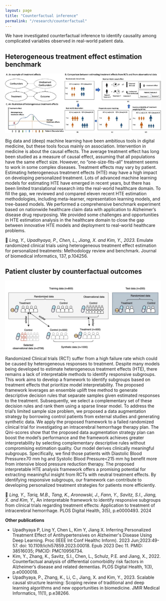 ```yaml
---
layout: page
title: "Counterfactual inference"
permalink: "/research/counterfactual"
---
```


We have investigated counterfactual inference to identify causality among complicated variables observed in real-world patient data.


## Heterogeneous treatment effect estimation benchmark
![alt text](../../assets/images/research/counterfactual-benchmark.png)

Big data and (deep) machine learning have been ambitious tools in digital medicine, but these tools focus mainly on association. Intervention in medicine is about the causal effects. The average treatment effect has long been studied as a measure of causal effect, assuming that all populations have the same effect size. However, no “one-size-fits-all” treatment seems to work in some complex diseases. Treatment effects may vary by patient. Estimating heterogeneous treatment effects (HTE) may have a high impact on developing personalized treatment. Lots of advanced machine learning models for estimating HTE have emerged in recent years, but there has been limited translational research into the real-world healthcare domain. To fill the gap, we reviewed and compared eleven recent HTE estimation methodologies, including meta-learner, representation learning models, and tree-based models. We performed a comprehensive benchmark experiment based on nationwide healthcare claim data with application to Alzheimer’s disease drug repurposing. We provided some challenges and opportunities in HTE estimation analysis in the healthcare domain to close the gap between innovative HTE models and deployment to real-world healthcare problems.

📄 *Ling, Y., Upadhyaya, P., Chen, L., Jiang, X. and Kim, Y., 2023.* Emulate randomized clinical trials using heterogeneous treatment effect estimation for personalized treatments: Methodology review and benchmark. Journal of biomedical informatics, 137, p.104256.

## Patient cluster by counterfactual outcomes
![alt text](../../assets/images/research/cluster-counterfactual.png)

Randomized Clinical trials (RCT) suffer from a high failure rate which could be caused by heterogeneous responses to treatment. Despite many models being developed to estimate heterogeneous treatment effects (HTE), there remains a lack of interpretable methods to identify responsive subgroups. This work aims to develop a framework to identify subgroups based on treatment effects that prioritize model interpretability. The proposed framework leverages an ensemble uplift tree method to generate descriptive decision rules that separate samples given estimated responses to the treatment. Subsequently, we select a complementary set of these decision rules and rank them using a sparse linear model. To address the trial’s limited sample size problem, we proposed a data augmentation strategy by borrowing control patients from external studies and generating synthetic data. We apply the proposed framework to a failed randomized clinical trial for investigating an intracerebral hemorrhage therapy plan. The Qini-scores show that the proposed data augmentation strategy plan can boost the model’s performance and the framework achieves greater interpretability by selecting complementary descriptive rules without compromising estimation quality. Our model derives clinically meaningful subgroups. Specifically, we find those patients with Diastolic Blood Pressure≥70 mm hg and Systolic Blood Pressure<215 mm hg benefit more from intensive blood pressure reduction therapy. The proposed interpretable HTE analysis framework offers a promising potential for extracting meaningful insight from RCTs with neutral treatment effects. By identifying responsive subgroups, our framework can contribute to developing personalized treatment strategies for patients more efficiently.

📄 *Ling, Y., Tariq, M.B., Tang, K., Aronowski, J., Fann, Y., Savitz, S.I., Jiang, X. and Kim, Y.,* An interpretable framework to identify responsive subgroups from clinical trials regarding treatment effects: Application to treatment of intracerebral hemorrhage. PLOS Digital Health, 3(5), p.e0000493. 2024

**Other publications**
- Upadhyaya P, Ling Y, Chen L, Kim Y, Jiang X. Inferring Personalized Treatment Effect of Antihypertensives on Alzheimer's Disease Using Deep Learning. Proc (IEEE Int Conf Healthc Inform). 2023 Jun;2023:49-57. doi: 10.1109/ichi57859.2023.00018. Epub 2023 Dec 11. PMID: 38516035; PMCID: PMC10956734.
- Kim, Y., Zhang, K., Savitz, S.I., Chen, L., Schulz, P.E. and Jiang, X., 2022. Counterfactual analysis of differential comorbidity risk factors in Alzheimer’s disease and related dementias. PLOS Digital Health, 1(3), p.e0000018.
- Upadhyaya, P., Zhang, K., Li, C., Jiang, X. and Kim, Y., 2023. Scalable causal structure learning: Scoping review of traditional and deep learning algorithms and new opportunities in biomedicine. JMIR Medical Informatics, 11(1), p.e38266.

